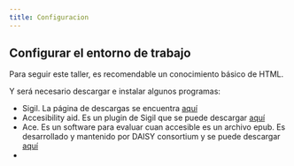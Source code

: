 ```yaml
---
title: Configuracion
---
```


## Configurar el entorno de trabajo

Para seguir este taller, es recomendable un conocimiento básico de HTML. 

Y será necesario descargar e instalar algunos programas:

- Sigil. La página de descargas se encuentra [aquí](https://github.com/Sigil-Ebook/Sigil/releases)
- Accesibility aid. Es un plugin de Sigil que se puede descargar [aquí](https://www.mobileread.com/forums/showthread.php?t=294900)
- Ace. Es un software para evaluar cuan accesible es un archivo epub. Es desarrollado y mantenido por DAISY consortium y se puede descargar [aquí](https://daisy.org/activities/software/ace/)
- 